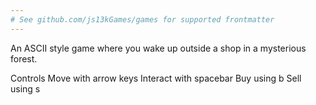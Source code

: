 ```yaml
---
# See github.com/js13kGames/games for supported frontmatter
---
```

An ASCII style game where you wake up outside a shop in a mysterious forest.

Controls
Move with arrow keys
Interact with spacebar
Buy using b
Sell using s